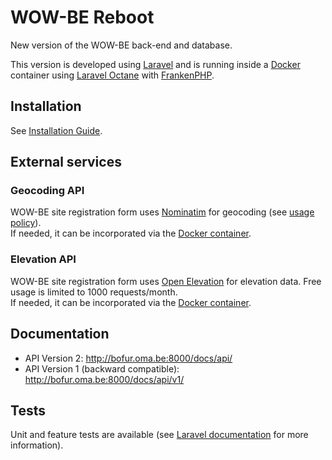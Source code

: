 # WOW-BE Reboot

New version of the WOW-BE back-end and database.

This version is developed using [Laravel](https://laravel.com/) and is running inside a [Docker](https://www.docker.com/) container using [Laravel Octane](https://laravel.com/docs/12.x/octane) with [FrankenPHP](https://frankenphp.dev/).

## Installation

See [Installation Guide](INSTALL.md).

## External services

### Geocoding API

WOW-BE site registration form uses [Nominatim](https://nominatim.org/) for geocoding (see [usage policy](https://operations.osmfoundation.org/policies/nominatim/)).  
If needed, it can be incorporated via the [Docker container](https://github.com/mediagis/nominatim-docker).

### Elevation API

WOW-BE site registration form uses [Open Elevation](https://open-elevation.com/) for elevation data. Free usage is limited to 1000 requests/month.  
If needed, it can be incorporated via the [Docker container](https://github.com/Jorl17/open-elevation/blob/master/docs/host-your-own.md).

## Documentation

- API Version 2: <http://bofur.oma.be:8000/docs/api/>
- API Version 1 (backward compatible): <http://bofur.oma.be:8000/docs/api/v1/>

## Tests

Unit and feature tests are available (see [Laravel documentation](https://laravel.com/docs/12.x/testing) for more information).
